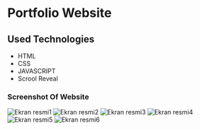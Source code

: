 # Portfolio Website 
## Used Technologies 
* HTML 
* CSS 
* JAVASCRIPT
* Scrool Reveal
### Screenshot Of Website 
![Ekran resmi1](/Commerce1.png)
![Ekran resmi2](/Commerce2.png)
![Ekran resmi3](/Commerce3.png)
![Ekran resmi4](/Commerce4.png)
![Ekran resmi5](/Commerce5.png)
![Ekran resmi6](/Commerce6.png)
